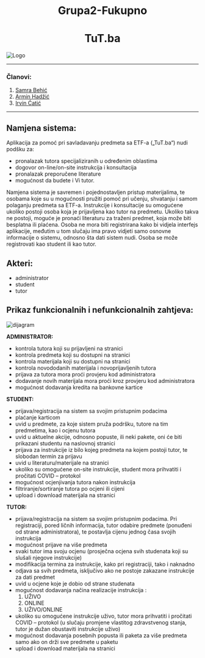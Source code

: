 <h1 align="center">Grupa2-Fukupno</h1>
<h1 align="center">TuT.ba</h1>

![Logo](https://i.postimg.cc/3w5bLSby/Prava-Verz.jpg)


------
### Članovi: 

1. [Samra Behić](https://github.com/Samra17)
2. [Armin Hadžić](https://github.com/ahadzic7)
3. [Irvin Ćatić](https://github.com/icatic1)


------
## Namjena sistema:

Aplikacija za pomoć pri savladavanju predmeta sa ETF-a („TuT.ba“) nudi podšku za:
* pronalazak tutora specijaliziranih u određenim oblastima 
* dogovor on-line/on-site instrukcija i konsultacija
* pronalazak preporučene literature
* mogućnost da budete i Vi tutor.

Namjena sistema je savremen i pojednostavljen pristup materijalima, te osobama koje su u mogućnosti pružiti pomoć pri učenju, shvatanju i samom polaganju predmeta sa ETF-a.
Instrukcije i konsultacije su omogućene ukoliko postoji osoba koja je prijavljena kao tutor na predmetu. Ukoliko takva ne postoji, moguće je pronaći literaturu za traženi predmet, koja može biti besplatna ili plaćena.
Osoba ne mora biti registrirana kako bi vidjela interfejs aplikacije, međutim u tom slučaju ima pravo vidjeti samo osnovne informacije o sistemu, odnosno šta dati sistem nudi. 
Osoba se može registrovati kao student ili kao tutor.

## Akteri:

* administrator
* student
* tutor


##  Prikaz funkcionalnih i nefunkcionalnih zahtjeva:

![dijagram](https://i.postimg.cc/TYZyhFPH/dijagram.jpg)

**ADMINISTRATOR:**
* kontrola tutora koji su prijavljeni na stranici
* kontrola predmeta koji su dostupni na stranici
* kontrola materijala koji su dostupni na stranici
* kontrola novododanih materijala i novoprijavljenih tutora
* prijava za tutora mora proći provjeru kod administratora 
* dodavanje novih materijala mora proći kroz provjeru kod administratora
* mogućnost dodavanja kredita na bankovne kartice

**STUDENT:**
* prijava/registracija na sistem sa svojim pristupnim podacima
* plaćanje karticom
* uvid u predmete, za koje sistem pruža podršku, tutore na tim predmetima, kao i ocjenu tutora
* uvid u aktuelne akcije, odnosno popuste, ili neki pakete, oni će biti prikazani studentu na naslovnoj stranici
* prijava za instrukcije iz bilo kojeg predmeta na kojem postoji tutor, te slobodan termin za prijavu
* uvid u literaturu/materijale na stranici
* ukoliko su omogućene on-site instrukcije, student mora prihvatiti i pročitati COVID – protokol
* mogućnost ocjenjivanja tutora nakon instrukcija 
* filtriranje/sortiranje tutora po ocjeni ili cijeni
* upload i download materijala na stranici

**TUTOR:**
* prijava/registracija na sistem sa svojim pristupnim podacima. Pri registraciji, pored ličnih informacija, tutor odabire predmete (ponuđeni od strane administratora), te postavlja cijenu jednog časa svojih instrukcija
* mogućnost prijave na više predmeta
* svaki tutor ima svoju ocjenu (prosječna ocjena svih studenata koji su slušali njegove instrukcije)
* modifikacija termina za instrukcije, kako pri registraciji, tako i naknadno
* odjava sa svih predmeta, isključivo ako ne postoje zakazane instrukcije za dati predmet
* uvid u ocjene koje je dobio od strane studenata
* mogućnost dodavanja načina realizacije instrukcija :
	1. UŽIVO
	1. ONLINE
	1. UŽIVO/ONLINE
* ukoliko su omogućene instrukcije uživo, tutor mora prihvatiti i pročitati COVID – protokol (u slučaju promjene vlastitog zdravstvenog stanja, tutor je dužan obustaviti instrukcije uživo)
* mogućnost dodavanja posebnih popusta ili paketa za više predmeta samo ako on drži sve predmete u paketu 
* upload i download materijala na stranici

